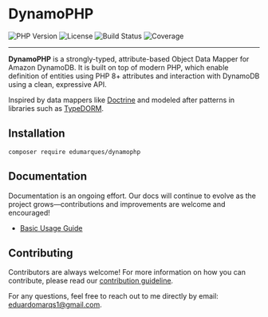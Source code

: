 DynamoPHP
================
![PHP Version](https://img.shields.io/packagist/dependency-v/edumarques/dynamophp/php?version=dev-main&color=%23777BB3)
![License](https://img.shields.io/github/license/edumarques/dynamophp)
![Build Status](https://github.com/edumarques/dynamophp/actions/workflows/base.yml/badge.svg)
![Coverage](https://codecov.io/gh/edumarques/dynamophp/graph/badge.svg?token=E20936W7JD)

---

**DynamoPHP** is a strongly-typed, attribute-based Object Data Mapper for Amazon DynamoDB. It is built on top of modern
PHP, which enable definition of entities using PHP 8+ attributes and interaction with DynamoDB using a clean, expressive
API.

Inspired by data mappers like [Doctrine](https://www.doctrine-project.org) and modeled after patterns in libraries such
as [TypeDORM](https://github.com/typedorm/typedorm).

## Installation

```
composer require edumarques/dynamophp
```

## Documentation

Documentation is an ongoing effort. Our docs will continue to evolve as the project grows—contributions and
improvements are welcome and encouraged!

- [Basic Usage Guide](docs/basic-guide.md)

## Contributing

Contributors are always welcome! For more information on how you can contribute, please read
our [contribution guideline](CONTRIBUTING.md).

For any questions, feel free to reach out to me directly by
email: [eduardomarqs1@gmail.com](mailto:eduardomarqs1@gmail.com).
